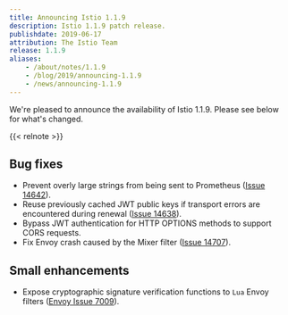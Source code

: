 ```yaml
---
title: Announcing Istio 1.1.9
description: Istio 1.1.9 patch release.
publishdate: 2019-06-17
attribution: The Istio Team
release: 1.1.9
aliases:
    - /about/notes/1.1.9
    - /blog/2019/announcing-1.1.9
    - /news/announcing-1.1.9
---
```


We're pleased to announce the availability of Istio 1.1.9. Please see below for what's changed.

{{< relnote >}}

## Bug fixes

- Prevent overly large strings from being sent to Prometheus ([Issue 14642](https://github.com/istio/istio/issues/14642)).
- Reuse previously cached JWT public keys if transport errors are encountered during renewal ([Issue 14638](https://github.com/istio/istio/issues/14638)).
- Bypass JWT authentication for HTTP OPTIONS methods to support CORS requests.
- Fix Envoy crash caused by the Mixer filter ([Issue 14707](https://github.com/istio/istio/issues/14707)).

## Small enhancements

- Expose cryptographic signature verification functions to `Lua` Envoy filters ([Envoy Issue 7009](https://github.com/envoyproxy/envoy/issues/7009)).
